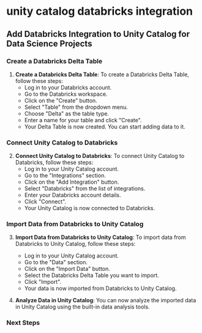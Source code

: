 # unity catalog databricks integration

## Add Databricks Integration to Unity Catalog for Data Science Projects


### Create a Databricks Delta Table

1. **Create a Databricks Delta Table**: To create a Databricks Delta Table, follow these steps:
    - Log in to your Databricks account.
    - Go to the Databricks workspace.
    - Click on the "Create" button.
    - Select "Table" from the dropdown menu.
    - Choose "Delta" as the table type.
    - Enter a name for your table and click "Create".
    - Your Delta Table is now created. You can start adding data to it.

### Connect Unity Catalog to Databricks

2. **Connect Unity Catalog to Databricks**: To connect Unity Catalog to Databricks, follow these steps:
    - Log in to your Unity Catalog account.
    - Go to the "Integrations" section.
    - Click on the "Add Integration" button.
    - Select "Databricks" from the list of integrations.
    - Enter your Databricks account details.
    - Click "Connect".
    - Your Unity Catalog is now connected to Databricks.

### Import Data from Databricks to Unity Catalog

3. **Import Data from Databricks to Unity Catalog**: To import data from Databricks to Unity Catalog, follow these steps:
    - Log in to your Unity Catalog account.
    - Go to the "Data" section.
    - Click on the "Import Data" button.
    - Select the Databricks Delta Table you want to import.
    - Click "Import".
    - Your data is now imported from Databricks to Unity Catalog.

4. **Analyze Data in Unity Catalog**: You can now analyze the imported data in Unity Catalog using the built-in data analysis tools.

### Next Steps